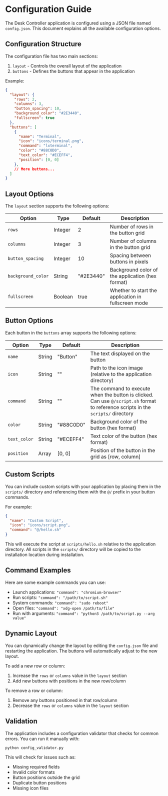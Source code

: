 # Configuration Guide

The Desk Controller application is configured using a JSON file named `config.json`. This document explains all the available configuration options.

## Configuration Structure

The configuration file has two main sections:

1. `layout` - Controls the overall layout of the application
2. `buttons` - Defines the buttons that appear in the application

Example:

```json
{
  "layout": {
    "rows": 2,
    "columns": 3,
    "button_spacing": 10,
    "background_color": "#2E3440",
    "fullscreen": true
  },
  "buttons": [
    {
      "name": "Terminal",
      "icon": "icons/terminal.png",
      "command": "lxterminal",
      "color": "#88C0D0",
      "text_color": "#ECEFF4",
      "position": [0, 0]
    },
    // More buttons...
  ]
}
```

## Layout Options

The `layout` section supports the following options:

| Option | Type | Default | Description |
|--------|------|---------|-------------|
| `rows` | Integer | 2 | Number of rows in the button grid |
| `columns` | Integer | 3 | Number of columns in the button grid |
| `button_spacing` | Integer | 10 | Spacing between buttons in pixels |
| `background_color` | String | "#2E3440" | Background color of the application (hex format) |
| `fullscreen` | Boolean | true | Whether to start the application in fullscreen mode |

## Button Options

Each button in the `buttons` array supports the following options:

| Option | Type | Default | Description |
|--------|------|---------|-------------|
| `name` | String | "Button" | The text displayed on the button |
| `icon` | String | "" | Path to the icon image (relative to the application directory) |
| `command` | String | "" | The command to execute when the button is clicked. Can use `@/script.sh` format to reference scripts in the `scripts/` directory |
| `color` | String | "#88C0D0" | Background color of the button (hex format) |
| `text_color` | String | "#ECEFF4" | Text color of the button (hex format) |
| `position` | Array | [0, 0] | Position of the button in the grid as [row, column] |

## Custom Scripts

You can include custom scripts with your application by placing them in the `scripts/` directory and referencing them with the `@/` prefix in your button commands.

For example:
```json
{
  "name": "Custom Script",
  "icon": "icons/script.png",
  "command": "@/hello.sh"
}
```

This will execute the script at `scripts/hello.sh` relative to the application directory. All scripts in the `scripts/` directory will be copied to the installation location during installation.

## Command Examples

Here are some example commands you can use:

- Launch applications: `"command": "chromium-browser"`
- Run scripts: `"command": "/path/to/script.sh"`
- System commands: `"command": "sudo reboot"`
- Open files: `"command": "xdg-open /path/to/file"`
- Run with arguments: `"command": "python3 /path/to/script.py --arg value"`

## Dynamic Layout

You can dynamically change the layout by editing the `config.json` file and restarting the application. The buttons will automatically adjust to the new layout.

To add a new row or column:
1. Increase the `rows` or `columns` value in the `layout` section
2. Add new buttons with positions in the new row/column

To remove a row or column:
1. Remove any buttons positioned in that row/column
2. Decrease the `rows` or `columns` value in the `layout` section

## Validation

The application includes a configuration validator that checks for common errors. You can run it manually with:

```
python config_validator.py
```

This will check for issues such as:
- Missing required fields
- Invalid color formats
- Button positions outside the grid
- Duplicate button positions
- Missing icon files 